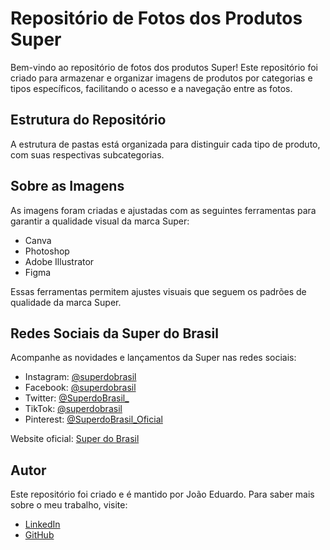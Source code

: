 # Repositório de Fotos dos Produtos Super

Bem-vindo ao repositório de fotos dos produtos Super! Este repositório foi criado para armazenar e organizar imagens de produtos por categorias e tipos específicos, facilitando o acesso e a navegação entre as fotos.

## Estrutura do Repositório

A estrutura de pastas está organizada para distinguir cada tipo de produto, com suas respectivas subcategorias.

## Sobre as Imagens

As imagens foram criadas e ajustadas com as seguintes ferramentas para garantir a qualidade visual da marca Super:
- Canva
- Photoshop
- Adobe Illustrator
- Figma

Essas ferramentas permitem ajustes visuais que seguem os padrões de qualidade da marca Super.

## Redes Sociais da Super do Brasil

Acompanhe as novidades e lançamentos da Super nas redes sociais:
- Instagram: [@superdobrasil](https://www.instagram.com/superdobrasil)
- Facebook: [@superdobrasil](https://www.facebook.com/superdobrasil)
- Twitter: [@SuperdoBrasil_](https://twitter.com/SuperdoBrasil_)
- TikTok: [@superdobrasil](https://www.tiktok.com/@superdobrasil)
- Pinterest: [@SuperdoBrasil_Oficial](https://www.pinterest.com/SuperdoBrasil_Oficial)

Website oficial: [Super do Brasil](https://www.superdobrasil.com.br)

## Autor

Este repositório foi criado e é mantido por João Eduardo. Para saber mais sobre o meu trabalho, visite:
- [LinkedIn](https://www.linkedin.com/in/crow3442/)
- [GitHub](https://github.com/Crow3442)



